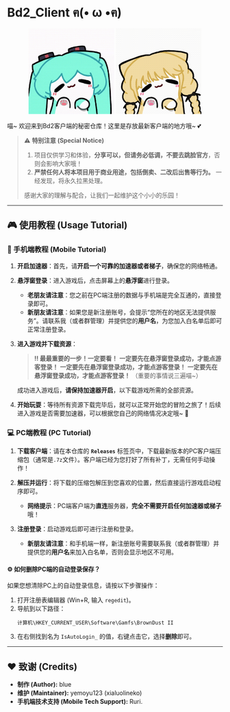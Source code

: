 # Bd2_Client ฅ(• ω •ฅ)

<p align="center">
  <img src="./assets/A74CA398376649E62945163BA63CAD19_0.gif" alt="Miku Dance" width="200">
  <img src="./assets/D40E811E08889855086CC7C89DE75F0D_0.gif" alt="Blonde Cat Girl Dance" width="200">
</p>

喵~ 欢迎来到Bd2客户端的秘密仓库！这里是存放最新客户端的地方哦~ 💕 

> ⚠️ **特别注意 (Special Notice)**
> 1.  项目仅供学习和体验，**分享可以，但请务必低调，不要去跳脸官方**，否则会影响大家哦！
> 2.  **严禁任何人将本项目用于商业用途，包括倒卖、二改后出售等行为。** 一经发现，将永久拉黑处理。
> 
> 感谢大家的理解与配合，让我们一起维护这个小小的乐园！

---

## 🎮 使用教程 (Usage Tutorial)

### 📱 手机端教程 (Mobile Tutorial)

1.  **开启加速器**：首先，请**开启一个可靠的加速器或者梯子**，确保您的网络畅通。

2.  **悬浮窗登录**：进入游戏后，点击屏幕上的**悬浮窗**进行登录。
    * **老朋友请注意**：您之前在PC端注册的数据与手机端是完全互通的，直接登录即可。
    * **新朋友请注意**：如果您是新注册账号，会提示“您所在的地区无法提供服务”。请联系我（或者群管理）并提供您的**用户名**，为您加入白名单后即可正常注册登录。

3.  **进入游戏并下载资源**：
    > **‼️ 最最重要的一步！一定要看！**
    > **一定要先在悬浮窗登录成功，才能点游客登录！**
    > **一定要先在悬浮窗登录成功，才能点游客登录！**
    > **一定要先在悬浮窗登录成功，才能点游客登录！**
    > （重要的事情说三遍喵~）

    成功进入游戏后，**请保持加速器开启**，以下载游戏所需的全部资源。

4.  **开始玩耍**：等待所有资源下载完毕后，就可以正常开始您的冒险之旅了！后续进入游戏是否需要加速器，可以根据您自己的网络情况决定哦~ 🚀

### 💻 PC端教程 (PC Tutorial)

1.  **下载客户端**：请在本仓库的 **`Releases`** 标签页中，下载最新版本的PC客户端压缩包（通常是`.7z`文件）。客户端已经为您打好了所有补丁，无需任何手动操作！

2.  **解压并运行**：将下载的压缩包解压到您喜欢的位置，然后直接运行游戏启动程序即可。
    * **网络提示**：PC端客户端为**直连**服务器，**完全不需要开启任何加速器或梯子**哦！

3.  **注册登录**：启动游戏后即可进行注册和登录。
    * **新朋友请注意**：和手机端一样，新注册账号需要联系我（或者群管理）并提供您的**用户名**来加入白名单，否则会显示地区不可用。

#### ⚙️ **如何删除PC端的自动登录保存？**

如果您想清除PC上的自动登录信息，请按以下步骤操作：
1.  打开注册表编辑器 (Win+R, 输入 `regedit`)。
2.  导航到以下路径：
    ```
    计算机\HKEY_CURRENT_USER\Software\Gamfs\BrownDust II
    ```
3.  在右侧找到名为 `IsAutoLogin_` 的值，右键点击它，选择**删除**即可。

---

## ❤️ 致谢 (Credits)

* **制作 (Author):** blue
* **维护 (Maintainer):** yemoyu123 (xialuolineko)
* **手机端技术支持 (Mobile Tech Support):** Ruri.
